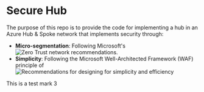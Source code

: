 # Secure Hub

The purpose of this repo is to provide the code for implementing a hub in an Azure Hub & Spoke network that implements security through:

* **Micro-segmentation**: Following Microsoft's ![Zero Trust network recommendations](https://learn.microsoft.com/en-us/security/zero-trust/deploy/networks).
* **Simplicity**: Following the Microsoft Well-Architected Framework (WAF) principle of ![Recommendations for designing for simplicity and efficiency](https://learn.microsoft.com/en-us/azure/well-architected/reliability/simplify)

This is a test mark 3
